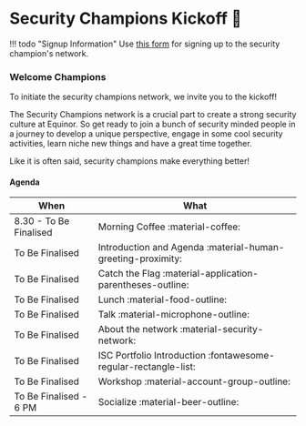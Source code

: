 # Security Champions Kickoff :rocket:

!!! todo "Signup Information"
    Use [this form](https://forms.office.com/r/3C2vwEh2i0) for signing up to the security champion's network.

### Welcome Champions

To initiate the security champions network, we invite you to the kickoff! 

The Security Champions network is a crucial part to create a strong security culture at Equinor. So get ready to join a bunch of security minded people in a journey to develop a unique perspective, engage in some cool security activities, learn niche new things and have a great time together.

Like it is often said, security champions make everything better!

#### Agenda

| **When** | **What** | 
|---|---|
| 8.30 - To Be Finalised | Morning Coffee :material-coffee: | 
| To Be Finalised | Introduction and Agenda :material-human-greeting-proximity: | 
| To Be Finalised | Catch the Flag :material-application-parentheses-outline: | 
| To Be Finalised | Lunch :material-food-outline: | 
| To Be Finalised | Talk :material-microphone-outline: | 
| To Be Finalised | About the network :material-security-network: | 
| To Be Finalised | ISC Portfolio Introduction :fontawesome-regular-rectangle-list: | 
| To Be Finalised | Workshop :material-account-group-outline: | 
| To Be Finalised - 6 PM| Socialize :material-beer-outline: | 

